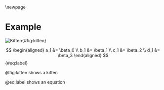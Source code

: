 \newpage
# Example
![Kitten](exampleSection/kitten.jpeg){#fig:kitten}


$$
\begin{aligned}
a_1 &= \beta_0 \\
b_1 &= \beta_1 \\
c_1 &= \beta_2 \\
d_1 &= \beta_3
\end{aligned}
$$ {#eq:label}

@fig:kitten shows a kitten

@eq:label shows an equation